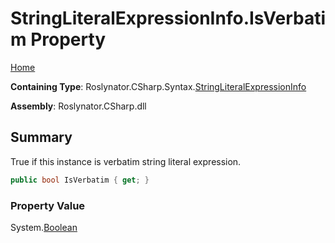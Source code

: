<a name="_top"></a>

# StringLiteralExpressionInfo\.IsVerbatim Property

[Home](../../../../../README.md#_top)

**Containing Type**: Roslynator\.CSharp\.Syntax\.[StringLiteralExpressionInfo](../README.md#_top)

**Assembly**: Roslynator\.CSharp\.dll

## Summary

True if this instance is verbatim string literal expression\.

```csharp
public bool IsVerbatim { get; }
```

### Property Value

System\.[Boolean](https://docs.microsoft.com/en-us/dotnet/api/system.boolean)


